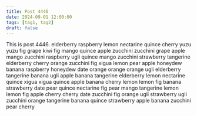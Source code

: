 ```yaml
---
title: Post 4446
date: 2024-09-01 12:00:00
tags: [tag1, tag2]
draft: false
---
```

This is post 4446.
elderberry
raspberry
lemon
nectarine
quince
cherry
yuzu
yuzu
fig
grape
kiwi
fig
mango
quince
apple
zucchini
zucchini
grape
apple
mango
zucchini
raspberry
ugli
quince
mango
zucchini
strawberry
tangerine
elderberry
cherry
orange
zucchini
fig
xigua
lemon
pear
apple
honeydew
banana
raspberry
honeydew
date
orange
orange
orange
ugli
elderberry
tangerine
banana
ugli
apple
banana
tangerine
elderberry
lemon
nectarine
quince
xigua
xigua
quince
apple
banana
cherry
lemon
lemon
fig
banana
strawberry
date
pear
quince
nectarine
fig
pear
mango
tangerine
lemon
lemon
fig
apple
cherry
cherry
date
zucchini
fig
orange
ugli
strawberry
ugli
zucchini
orange
tangerine
banana
quince
strawberry
apple
banana
zucchini
pear
cherry

